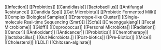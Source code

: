 [[Infection]]
[[Probiotics]]
[[Candidiasis]]
[[lactobacillus]]
[[Antifungal Resistance]]
[[Candida Spp]]
[[Gut Microbiota]]
[[Probiotic Fermented Milk]]
[[Complex Biological Samples]]
[[Enterotype-like Cluster]]
[[Single-molecule Real-time Sequencing (Smrt)]]
[[Scfa]]
[[Cheonggukjang]]
[[Fecal Microbiome]]
[[Gidff]]
[[Coprococcus]]
[[Personal Microbiota]]
[[Radiation]]
[[Cancer]]
[[Antioxidant]]
[[Anticancer]]
[[Probiotics]]
[[Chemotherapy]]
[[lactobacillus]]
[[Gut Microbiota.]]
[[Post-biotics]]
[[Pre-Biotics]]
[[Mice]]
[[Cholesterol]]
[[LDL]]
[[Chitosan-alginate]]
